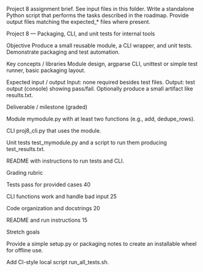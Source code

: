 Project 8 assignment brief.
See input files in this folder. Write a standalone Python script that performs the tasks described in the roadmap.
Provide output files matching the expected_* files where present.


Project 8 — Packaging, CLI, and unit tests for internal tools

Objective
Produce a small reusable module, a CLI wrapper, and unit tests. Demonstrate packaging and test automation.

Key concepts / libraries
Module design, argparse CLI, unittest or simple test runner, basic packaging layout.

Expected input / output
Input: none required besides test files.
Output: test output (console) showing pass/fail. Optionally produce a small artifact like results.txt.

Deliverable / milestone (graded)

Module mymodule.py with at least two functions (e.g., add, dedupe_rows).

CLI proj8_cli.py that uses the module.

Unit tests test_mymodule.py and a script to run them producing test_results.txt.

README with instructions to run tests and CLI.

Grading rubric

Tests pass for provided cases 40

CLI functions work and handle bad input 25

Code organization and docstrings 20

README and run instructions 15

Stretch goals

Provide a simple setup.py or packaging notes to create an installable wheel for offline use.

Add CI-style local script run_all_tests.sh.
